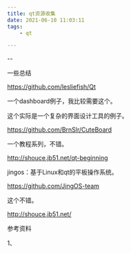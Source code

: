 ```yaml
---
title: qt资源收集
date: 2021-06-10 11:03:11
tags:
	- qt

---
```


--

一些总结

https://github.com/lesliefish/Qt

一个dashboard例子，我比较需要这个。

这个实际是一个复杂的界面设计工具的例子。

https://github.com/BrnSlr/CuteBoard

一个教程系列，不错。

http://shouce.jb51.net/qt-beginning

jingos：基于Linux和qt的平板操作系统。

https://github.com/JingOS-team

这个不错。

http://shouce.jb51.net/

参考资料

1、

